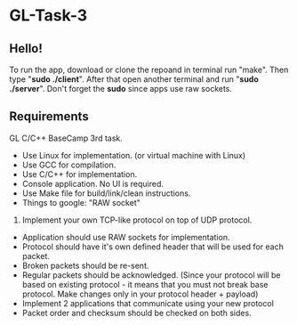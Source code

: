 # GL-Task-3

## Hello!
To run the app, download or clone the repoand in terminal run "make". Then type "<b>sudo ./client</b>". After that open another terminal and run  "<b>sudo ./server</b>". Don't forget the <b>sudo</b> since apps use raw sockets.

## Requirements

GL С/C++ BaseCamp 3rd task.

- Use Linux for implementation. (or virtual machine with Linux)
- Use GCC for compilation.
- Use C/C++ for implementation.
- Console application. No UI is required.
- Use Make file for build/link/clean instructions.
- Things to google: "RAW socket"

1. Implement your own TCP-like protocol on top of UDP protocol.
- Application should use RAW sockets for implementation.
- Protocol should have it's own defined header that will be used for each packet.
- Broken packets should be re-sent.
- Regular packets should be acknowledged. 
  (Since your protocol will be based on existing protocol - it means that you must not break base protocol.
  Make changes only in your protocol header + payload)
- Implement 2 applications that communicate using your new protocol
- Packet order and checksum should be checked on both sides.